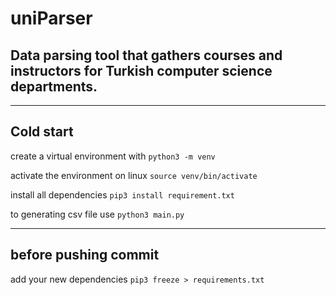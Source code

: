 # uniParser
## Data parsing tool that gathers courses and instructors for Turkish computer science departments.

---
## Cold start
create a virtual environment with 
    ```
        python3 -m venv 
    ```
    
activate the environment on linux 
    ```
        source venv/bin/activate
    ```
    
install all dependencies
    ```
        pip3 install requirement.txt
    ```

to generating csv file use
    ```
        python3 main.py
    ```

---
## before pushing commit
add your new dependencies 
    ```
        pip3 freeze > requirements.txt
    ```
    
